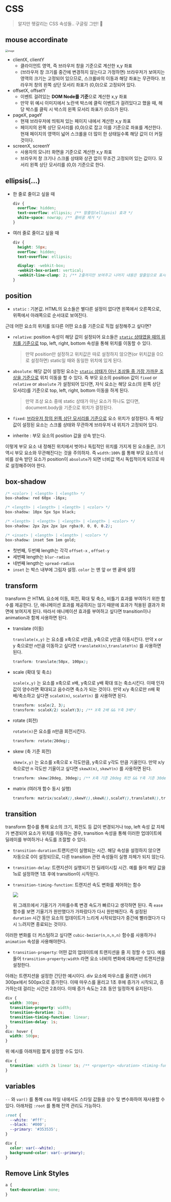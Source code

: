 # CSS

> 알지만 헷갈리는 CSS 속성들.. 구글링 그만! 🥱

## mouse accordinate

<img src="https://user-images.githubusercontent.com/67703882/213360144-c715de77-aa62-4925-8dda-bba038c0cbb9.png" alt="image" style="zoom: 50%;" />

- clientX, clientY
  - 클라이언트 영역, 즉 브라우저 창을 기준으로 계산한 x,y 좌표
  - (브라우저 창 크기를 중간에 변경하지 않는다고 가정하면) 브라우저가 보여지는 영역의 크기는 고정되어 있으므로, 스크롤바의 이동과 해당 좌표는 무관하다. 브라우저 창의 왼쪽 상단 모서리 좌표가 (0,0)으로 고정되어 있다.
- offsetX, offsetY
  - 이벤트 걸려있는 **DOM Node를 기준**으로 계산한 x,y 좌표
  - 만약 위 예시 이미지에서 노란색 박스에 클릭 이벤트가 걸려있다고 했을 때, 해당 박스를 클릭 시 박스의 왼쪽 모서리 좌표가 (0.0)가 된다.
- pageX, pageY
  - 현재 브라우저에 띄워져 있는 페이지 내에서 계산한 x,y 좌표
  - 페이지의 왼쪽 상단 모서리를 (0,0)으로 잡고 이를 기준으로 좌표를 계산한다. 현재 페이지의 영역이 넓어 스크롤을 더 많이 한 상태일수록 해당 값이 더 커질 것이다.
- screenX, screenY
  - 사용자의 모니터 화면을 기준으로 계산한 x,y 좌표
  - 브라우저 창 크기나 스크롤 상태와 상관 없이 무조건 고정되어 있는 값이다. 모서리 왼쪽 상단 모서리를 (0,0) 기준으로 한다.

## ellipsis(...)

- 한 줄로 줄이고 싶을 때

  ```css
  div {
    overflow: hidden;
    text-overflow: ellipsis; /** 말줄임(ellipsis) 효과 */
    white-space: nowrap; /** 줄바꿈 제거 */
  }
  ```

- 여러 줄로 줄이고 싶을 때

  ```css
  div {
    height: 50px;
    overflow: hidden;
    text-overflow: ellipsis;

    display: -webkit-box;
    -webkit-box-orient: vertical;
    -webkit-line-clamp: 2; /** 2줄까지만 보여주고 나머지 내용은 말줄임으로 표시 */
  }
  ```

## position

- `static` : 기본값. HTML의 요소들은 별다른 설정이 없다면 왼쪽에서 오른쪽으로, 위쪽에서 아래쪽으로 순서대로 보여진다.

근데 어떤 요소의 위치를 또다른 어떤 요소를 기준으로 직접 설정해주고 싶다면?

- `relative`: position 속성이 해당 값이 설정되어 요소들은 <u>`static` 상태였을 때의 위치를 기준으로</u> top, left, right, bottom 속성을 통해 위치를 이동할 수 있다.

  > 만약 position만 설정하고 위치값은 따로 설정하지 않으면(or 위치값을 0으로 설정하면) static일 때와 동일한 위치에 있게 된다.

- `absolute`: 해당 값이 설정된 요소는 <u>`static` 상태가 아닌 조상들 중 가장 가까운 조상을 기준으로</u> 위치 이동을 할 수 있다. 즉 부모 요소의 position 값이 `fixed` or `relative` or `absolute` 가 설정되어 있다면, 자식 요소는 해당 요소(의 왼쪽 상단 모서리)를 기준으로 top, left, right, bottom 이동을 하게 된다.

  > 만약 조상 요소 중에 static 상태가 아닌 요소가 하나도 없다면, document.body을 기준으로 위치가 결정된다.

- `fixed`: <u>브라우저 창의 왼쪽 상단 모서리를 기준으로</u> 요소 위치가 설정된다. 즉 해당 값이 설정된 요소는 스크롤 상태와 무관하게 브라우저 내 위치가 고정되어 있다.

- inherite : 부모 요소의 position 값을 상속 받는다.

이렇게 부모 요소 내 정해진 위치에서 벗어나 독립적인 위치를 가지게 된 요소들은, 크기 역시 부모 요소와 무관해진다는 것을 주의하자. 즉 `width:100%` 를 통해 부모 요소의 너비를 상속 받던 요소가 position이 `absolute`가 되면 너비값 역시 독립적이게 되므로 따로 설정해주어야 한다.

## box-shadow

```css
/* <color> | <length> | <length> */
box-shadow: red 60px -16px;

/* <length> | <length> | <length> | <color> */
box-shadow: 10px 5px 5px black;

/* <length> | <length> | <length> | <length> | <color> */
box-shadow: 2px 2px 2px 1px rgba(0, 0, 0, 0.2);

/* <inset> | <length> | <length> | <color> */
box-shadow: inset 5em 1em gold;
```

- 첫번째, 두번째 length는 각각 `offset-x` , `offset-y`
- 세번째 length는 `blur-radius`
- 네번째 length는 `spread-radius`
- `inset` 는 박스 내부에 그림자 설정. `color` 는 맨 앞 or 맨 끝에 설정

## transform

transform 은 HTML 요소에 이동, 회전, 확대 및 축소, 비틀기 효과를 부여하기 위한 함수를 제공한다. 단, 애니메이션 효과를 제공하지는 않기 때문에 효과가 적용된 결과가 화면에 보여지게 된다. 따라서 애니메이션 효과를 부여하고 싶다면 transition이나 animation과 함께 사용하면 된다.

- translate (이동)

  `translate(x,y)` 는 요소를 x축으로 x만큼, y축으로 y만큼 이동시킨다. 만약 x or y 축으로만 n만큼 이동하고 싶다면 `translateX(n)`,`translateY(n)` 를 사용하면 된다.

  ```css
  tranform: translate(50px, 100px);
  ```

- scale (확대 및 축소)

  `scale(x,y)` 는 요소를 x축으로 x배, y축으로 y배 확대 또는 축소시킨다. 이때 인자 값이 양수라면 확대되고 음수라면 축소가 되는 것이다. 만약 x/y 축으로만 n배 확배/축소하고 싶다면 `scaleX(n)`, `scaleY(n)` 를 사용하면 된다.

  ```css
  transform: scale(2, 3);
  transform: scaleX(2) scaleY(3); /** X축 2배 && Y축 3배*/
  ```

- rotate (회전)

  `rotate(n)`은 요소를 n만큼 회전시킨다.

  ```css 
  transform: rotate(20deg);
  ```

- skew (축 기준 회전)

  `skew(x,y)` 는 요소를 x축으로 x 각도만큼, y축으로 y각도 만큼 기울인다. 만약 x/y 축으로만 n 각도만 기울이고 싶다면 `skewX(n)`, `skewY(n)` 를 사용하면 된다.

  ```css
  transform: skew(20deg, 30deg); /** X축 기준 20deg 회전 && Y축 기준 30deg 회전 */
  ```

- matrix (여러개 함수 동시 실행)

  ```css 
  transform: matrix(scaleX(),skewY(),skewX(),scaleY(),translateX(),translateY());
  ```

## transition

transform 함수를 통해 요소의 크기, 회전도 등 값이 변경되거나 top, left 속성 값 자체가 변경되어 요소가 위치를 이동하는 경우, transition 속성을 통해 이러한 업데이트에 딜레이를 부여하거나 속도를 조절할 수 있다.

- `transition-duration`:트랜지션이 실행되는 시간. 해당 속성을 설정하지 않으면 자동으로 0이 설정되므로, 다른 transition 관련 속성들이 실행 자체가 되지 않는다.

- `transition-delay`: 트랜지션이 실행되기 전 딜레이시킬 시간. 예를 들어 해당 값을 1s로 설정하면 1초 후에 transition이 시작된다.

- `transition-timing-function`: 트랜지션 속도 변화를 제어하는 함수

  ![](https://i.imgur.com/ITQ1jRi.png)

  위 그래프에서 기울기가 가파를수록 변경 속도가 빠르다고 생각하면 된다. 즉 `ease` 함수를 보면 기울기가 원만했다가 가파랐다가 다시 원만해진다. 즉 설정된 `duration` 시간 동안 요소의 업데이트가 느리게 시작되었다가 중간에 빨라졌다가 다시 느려지면 종료되는 것이다.

이러한 변화를 더 커스텀하고 싶다면 `cubic-bezier(n,n,n,n)` 함수를 사용하거나 `animation` 속성을 사용해야한다.

- `transition-property`: 어떤 값의 업데이트에 트랜지션을 줄 지 정할 수 있다. 예를 들어 `transition-property:width` 라면 요소 너비의 변화에 대해서만 트랜지션을 설정한다.

아래는 트랜지션을 설정한 간단한 예시이다. div 요소에 마우스를 올리면 너비가 300px에서 500px으로 증가한다. 이때 마우스를 올리고 1초 후에 증가가 시작되고, 증가하는데 걸리는 시간은 2초이다. 이때 증가 속도는 2초 동안 일정하게 유지된다.

```css
div {
  width: 300px;
  transition-property: width;
  transition-duration: 2s;
  transition-timing-function: linear;
  transition-delay: 1s;
}
div: hover {
  width: 500px;
}
```

위 예시를 아래처럼 짧게 설정할 수도 있다.

```css
div {
  transition: width 2s linear 1s; /** <property> <duration> <timing-function> <delay> **/
}
```

## variables

`--` 와 `var()` 를 통해 css 파일 내에서도 스타일 값들을 상수 및 변수화하여 재사용할 수 있다. 아래처럼 `:root` 를 통해 전역 관리도 가능하다.

```css
:root {
  --white: '#fff';
  --black: '#000';
  --primary: '#353535';
}

div {
  color: var(--white);
  background-color: var(--primary);
}
```

## Remove Link Styles

```css
a {
  text-decoration: none;
}
```
